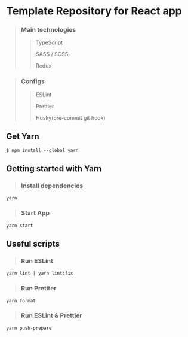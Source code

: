 # Template Repository for React app

> ### Main technologies
>> TypeScript
>> 
>> SASS / SCSS
>> 
>> Redux

> ### Configs
>> ESLint
>> 
>> Prettier
>> 
>> Husky(pre-commit git hook)

## Get Yarn
```
$ npm install --global yarn
```
## Getting started with Yarn
> ### Install dependencies 
```
yarn
```  
> ### Start App
```
yarn start
```

## Useful scripts
> ### Run ESLint
```
yarn lint | yarn lint:fix
```
> ### Run Pretiter 
```
yarn format
``` 
> ### Run ESLint & Prettier
```
yarn push-prepare
```

